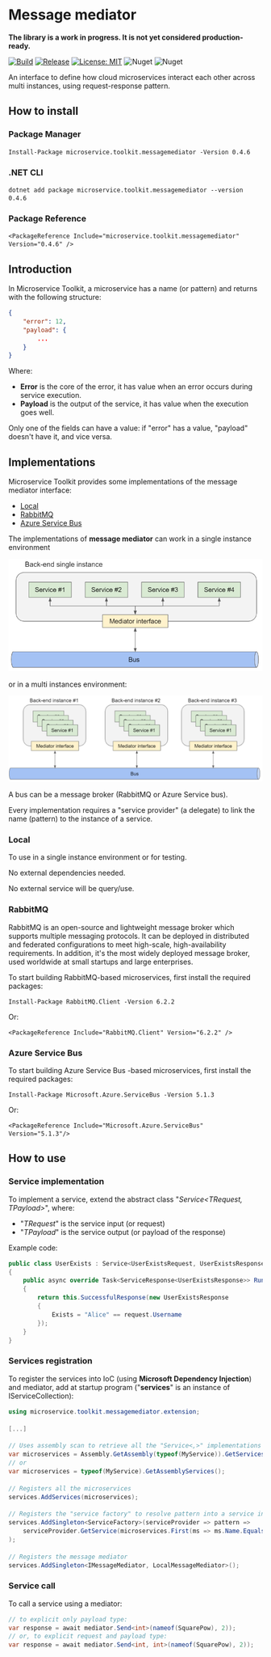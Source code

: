 ﻿# Message mediator

__The library is a work in progress. It is not yet considered production-ready.__

[![Build](https://github.com/MpStyle/microservicetoolkit/actions/workflows/build.yml/badge.svg)](https://github.com/MpStyle/microservicetoolkit/actions/workflows/build.yml)
[![Release](https://github.com/MpStyle/microservicetoolkit/actions/workflows/release.yml/badge.svg)](https://github.com/MpStyle/microservicetoolkit/actions/workflows/release.yml)
[![License: MIT](https://img.shields.io/badge/License-MIT-yellow.svg)](https://opensource.org/licenses/MIT)
![Nuget](https://img.shields.io/nuget/dt/microservice.toolkit.messagemediator)
![Nuget](https://img.shields.io/nuget/v/microservice.toolkit.messagemediator)

An interface to define how cloud microservices interact each other across multi instances, using request-response pattern.

## How to install

### Package Manager
```
Install-Package microservice.toolkit.messagemediator -Version 0.4.6
```

### .NET CLI
```
dotnet add package microservice.toolkit.messagemediator --version 0.4.6
```

### Package Reference
```
<PackageReference Include="microservice.toolkit.messagemediator" Version="0.4.6" />
```

## Introduction
In Microservice Toolkit, a microservice has a name (or pattern) and returns with the following structure:
```json
{
    "error": 12,
    "payload": {
        ...
    }
}
```
Where:
- __Error__ is the core of the error, it has value when an error occurs during service execution.
- __Payload__ is the output of the service, it has value when the execution goes well.

Only one of the fields can have a value: if "error" has a value, "payload" doesn't have it, and vice versa.

## Implementations

Microservice Toolkit provides some implementations of the message mediator interface:
- [Local](#local)
- [RabbitMQ](#rabbitmq)
- [Azure Service Bus](#servicebus)

The implementations of __message mediator__ can work in a single instance environment

![Single instance](./docs/mediator_single_instance.png)

or in a multi instances environment:

![Single instance](./docs/mediator_multi_instances.png)

A bus can be a message broker (RabbitMQ or Azure Service bus).

Every implementation requires a "service provider" (a delegate) to link the name (pattern) to the instance of a service.

### Local

<a name="local"></a>
To use in a single instance environment or for testing.

No external dependencies needed.

No external service will be query/use.

### RabbitMQ

<a name="rabbitmq"></a>
RabbitMQ is an open-source and lightweight message broker which supports multiple messaging protocols. It can be deployed in distributed and federated configurations to meet high-scale, high-availability requirements. In addition, it's the most widely deployed message broker, used worldwide at small startups and large enterprises.

To start building RabbitMQ-based microservices, first install the required packages:
```
Install-Package RabbitMQ.Client -Version 6.2.2
```
Or:
```
<PackageReference Include="RabbitMQ.Client" Version="6.2.2" />
```

### Azure Service Bus

<a name="servicebus"></a>
To start building Azure Service Bus -based microservices, first install the required packages:

```
Install-Package Microsoft.Azure.ServiceBus -Version 5.1.3
```
Or:
```
<PackageReference Include="Microsoft.Azure.ServiceBus" Version="5.1.3"/>
```

## How to use

### Service implementation
To implement a service, extend the abstract class "_Service<TRequest, TPayload>_", where:
- "_TRequest_" is the service input (or request)
- "_TPayload_" is the service output (or payload of the response)

Example code:

```C#
public class UserExists : Service<UserExistsRequest, UserExistsResponse>
{
    public async override Task<ServiceResponse<UserExistsResponse>> Run(UserExistsRequest request)
    {
        return this.SuccessfulResponse(new UserExistsResponse
        {
            Exists = "Alice" == request.Username
        });
    }
}
```

### Services registration

To register the services into IoC (using __Microsoft Dependency Injection__) and mediator, add at startup program ("__services__" is an instance of IServiceCollection):

```C#
using microservice.toolkit.messagemediator.extension;

[...]

// Uses assembly scan to retrieve all the "Service<,>" implementations
var microservices = Assembly.GetAssembly(typeof(MyService)).GetServices(); 
// or 
var microservices = typeof(MyService).GetAssemblyServices();

// Registers all the microservices
services.AddServices(microservices);

// Registers the "service factory" to resolve pattern into a service instance
services.AddSingleton<ServiceFactory>(serviceProvider => pattern =>
    serviceProvider.GetService(microservices.First(ms => ms.Name.Equals(pattern))) as IService
);

// Registers the message mediator 
services.AddSingleton<IMessageMediator, LocalMessageMediator>();
```

### Service call

To call a service using a mediator:

```C#
// to explicit only payload type:
var response = await mediator.Send<int>(nameof(SquarePow), 2));
// or, to explicit request and payload type:
var response = await mediator.Send<int, int>(nameof(SquarePow), 2));
```